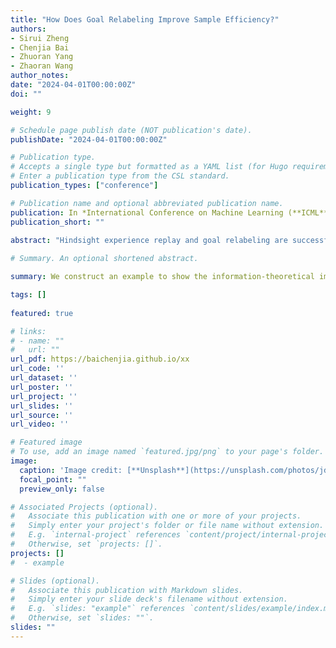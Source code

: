 ```yaml
---
title: "How Does Goal Relabeling Improve Sample Efficiency?"
authors:
- Sirui Zheng
- Chenjia Bai
- Zhuoran Yang
- Zhaoran Wang
author_notes:
date: "2024-04-01T00:00:00Z"
doi: ""

weight: 9

# Schedule page publish date (NOT publication's date).
publishDate: "2024-04-01T00:00:00Z"

# Publication type.
# Accepts a single type but formatted as a YAML list (for Hugo requirements).
# Enter a publication type from the CSL standard.
publication_types: ["conference"]

# Publication name and optional abbreviated publication name.
publication: In *International Conference on Machine Learning (**ICML**)*, 2024
publication_short: ""

abstract: "Hindsight experience replay and goal relabeling are successful in reinforcement learning (RL) since they enable agents to learn from failures. Despite their successes, we lack a theoretical understanding, such as (i) why hindsight experience replay improves sample efficiency and (ii) how to design a relabeling method that achieves sample efficiency. To this end, we construct an example to show the information-theoretical improvement in sample efficiency achieved by goal relabeling. Our example reveals that goal relabeling can enhance sample efficiency and exploit the rich information in observations through better hypothesis elimination. Based on these insights, we develop an RL algorithm called GOALIVE. To analyze the sample complexity of GOALIVE, we introduce a complexity measure, the goalconditioned Bellman-Eluder (GOAL-BE) dimension, which characterizes the sample complexity of goal-conditioned RL problems. Compared to the Bellman-Eluder dimension, the goal-conditioned version offers an exponential improvement in the best case. To the best of our knowledge, our work provides the first characterization of the theoretical improvement in sample efficiency achieved by goal relabeling."
  
# Summary. An optional shortened abstract.

summary: We construct an example to show the information-theoretical improvement in sample efficiency achieved by goal relabeling and develop an RL algorithm called _GOALIVE_.

tags: []
  
featured: true

# links:
# - name: ""
#   url: ""
url_pdf: https://baichenjia.github.io/xx
url_code: ''
url_dataset: ''
url_poster: ''
url_project: ''
url_slides: ''
url_source: ''
url_video: ''

# Featured image
# To use, add an image named `featured.jpg/png` to your page's folder. 
image:
  caption: 'Image credit: [**Unsplash**](https://unsplash.com/photos/jdD8gXaTZsc)'
  focal_point: ""
  preview_only: false

# Associated Projects (optional).
#   Associate this publication with one or more of your projects.
#   Simply enter your project's folder or file name without extension.
#   E.g. `internal-project` references `content/project/internal-project/index.md`.
#   Otherwise, set `projects: []`.
projects: []
#  - example

# Slides (optional).
#   Associate this publication with Markdown slides.
#   Simply enter your slide deck's filename without extension.
#   E.g. `slides: "example"` references `content/slides/example/index.md`.
#   Otherwise, set `slides: ""`.
slides: ""
---
```


